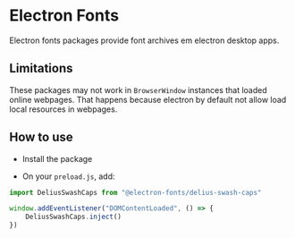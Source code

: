 # Electron Fonts

Electron fonts packages provide font archives em electron desktop apps.

## Limitations

These packages may not work in `BrowserWindow` instances that loaded online webpages. That happens because electron by default not allow load local resources in webpages.

## How to use

* Install the package

* On your `preload.js`, add:

```ts
import DeliusSwashCaps from "@electron-fonts/delius-swash-caps"

window.addEventListener("DOMContentLoaded", () => {
    DeliusSwashCaps.inject()
})
```